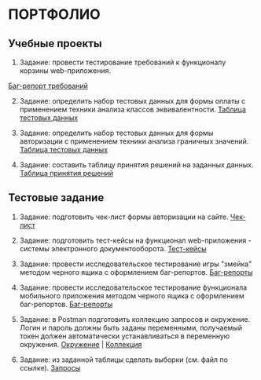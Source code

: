 # ПОРТФОЛИО 

## Учебные проекты
1. Задание: провести тестирование требований к функционалу корзины web-приложения. 

[Баг-репорт требований](Portfolio/Req_test.xlsx)

2. Задание: определить набор тестовых данных для формы оплаты с применением техники анализа классов эквивалентности. 
[Таблица тестовых данных](Portfolio/Eq_class.xlsx)

3. Задание: определить набор тестовых данных для формы авторизации с применением техники анализа граничных значений. 
[Таблица тестовых данных](Portfolio/Limits.xlsx)

2. Задание: составить таблицу принятия решений на заданных данных. 
[Таблица принятия решений](Portfolio/Decision_table..xlsx)

## Тестовые задание  
1. Задание: подготовить чек-лист формы авторизации на сайте. 
[Чек-лист](Portfolio/Auth_check-list.xlsx)

2. Задание: подготовить тест-кейсы на функционал web-приложения - системы электронного документооборота.
[Тест-кейсы](Portfolio/Test_cases-directum.xlsx)

3. Задание: провести исследовательское тестирование игры "змейка" методом черного ящика с оформлением баг-репортов.
[Баг-репорты](Portfolio/Snake_bugs.xlsx)

4. Задание: провести исследовательское тестирование функционала мобильного приложения методом черного ящика с оформлением баг-репортов.
[Баг-репорты](Portfolio/Mob_bugs.xlsx)

5. Задание: в Postman подготовить коллекцию запросов и окружение. Логин и пароль должны быть заданы переменными, получаемый токен должен автоматически устанавливаться в переменную окружения. 
[Окружение](Portfolio/Environment_task_2.postman_environment.json) | [Коллекция](Portfolio/Postman_collection.json) 

6. Задание: из заданной таблицы сделать выборки (см. файл по ссылке). 
[Запросы](Portfolio/SQL.xlsx)
